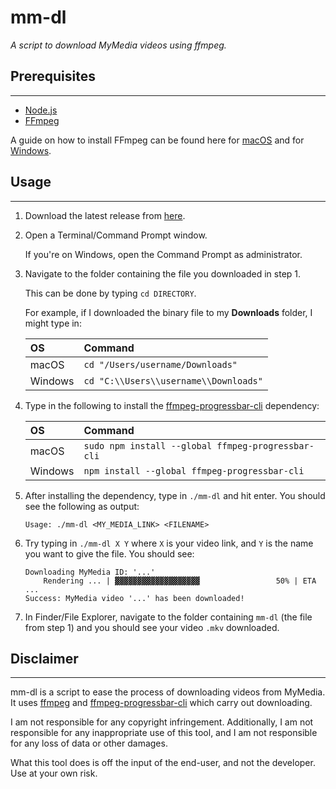 # mm-dl
*A script to download MyMedia videos using ffmpeg.*

## Prerequisites
---
- [Node.js](https://nodejs.org/en/)
- [FFmpeg](https://ffmpeg.org)

A guide on how to install FFmpeg can be found here for [macOS](https://superuser.com/questions/624561/install-ffmpeg-on-os-x) and for [Windows](https://www.wikihow.com/Install-FFmpeg-on-Windows).

## Usage
---
1. Download the latest release from [here](https://github.com/ashenafee/mm-dl/releases/download/1.0/mm-dl).
2. Open a Terminal/Command Prompt window.

    If you're on Windows, open the Command Prompt as administrator.

3. Navigate to the folder containing the file you downloaded in step 1.

    This can be done by typing `cd DIRECTORY`.

    For example, if I downloaded the binary file to my **Downloads** folder, I might type in:
    
    | OS      | Command                               |
    |:--------|:--------------------------------------|
    | macOS   | `cd "/Users/username/Downloads"`      |
    | Windows | `cd "C:\\Users\\username\\Downloads"` |

4. Type in the following to install the [ffmpeg-progressbar-cli](https://github.com/sidneys/ffmpeg-progressbar-cli) dependency:

    | OS      | Command                               |
    |:--------|:--------------------------------------|
    | macOS   | `sudo npm install --global ffmpeg-progressbar-cli`      |
    | Windows | `npm install --global ffmpeg-progressbar-cli` |

5. After installing the dependency, type in `./mm-dl` and hit enter. You should see the following as output:

    ```
    Usage: ./mm-dl <MY_MEDIA_LINK> <FILENAME>
    ```

6. Try typing in `./mm-dl X Y` where `X` is your video link, and `Y` is the name you want to give the file. You should see:

    ```
    Downloading MyMedia ID: '...'
        Rendering ... | ▓▓▓▓▓▓▓▓▓▓▓▓▓▓▓▓▓▓▓                 50% | ETA ...
    Success: MyMedia video '...' has been downloaded!
    ```

7. In Finder/File Explorer, navigate to the folder containing `mm-dl` (the file from step 1) and you should see your video `.mkv` downloaded.

## Disclaimer
---
mm-dl is a script to ease the process of downloading videos from MyMedia. It uses [ffmpeg](https://ffmpeg.org) and [ffmpeg-progressbar-cli](https://github.com/sidneys/ffmpeg-progressbar-cli) which carry out downloading.

I am not responsible for any copyright infringement. Additionally, I am not responsible for any inappropriate use of this tool, and I am not responsible for any loss of data or other damages.

What this tool does is off the input of the end-user, and not the developer. Use at your own risk.
